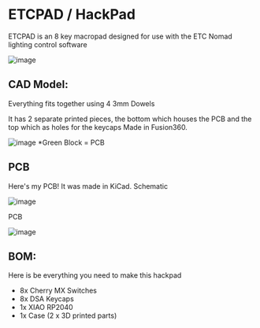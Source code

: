 # ETCPAD / HackPad

ETCPAD is an 8 key macropad designed for use with the ETC Nomad lighting control software

![image](https://github.com/user-attachments/assets/9989957c-2fc6-4302-bbc5-2fadd5ed2010)

## CAD Model:
Everything fits together using 4 3mm Dowels

It has 2 separate printed pieces, the bottom which houses the PCB and the top which as holes for the keycaps
Made in Fusion360.

![image](https://github.com/user-attachments/assets/0006b774-b1cc-4165-b78a-445fb8992d99)
*Green Block = PCB

## PCB
Here's my PCB! It was made in KiCad.
Schematic

![image](https://github.com/user-attachments/assets/502de906-96ab-4984-a0d6-422970f44745)

PCB

![image](https://github.com/user-attachments/assets/b234b011-2b19-438c-aaac-edcf57ccbe0c)

## BOM:
Here is be everything you need to make this hackpad

- 8x Cherry MX Switches
- 8x DSA Keycaps
- 1x XIAO RP2040
- 1x Case (2 x 3D printed parts)
